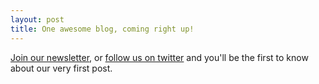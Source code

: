 ```yaml
---
layout: post
title: One awesome blog, coming right up!
---
```


<a href="http://minervafoundry.com/newsletter/">Join our newsletter</a>, or <a href="https://twitter.com/MinervaFoundry">follow us on twitter</a> and you'll be the first to know about our very first post.